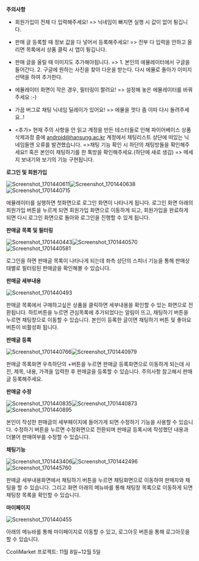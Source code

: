 **주의사항**
* 회원가입이 전체 다 입력해주세요! => 닉네임이 빠지면 실행 시 값이 없어 튕깁니다.
* 판매 글 등록할 때 정보 값을 다 넣어서 등록해주세요! => 전부 다 입력을 안하고 올리면 목록에서 상품 클릭 시 앱이 튕깁니다.
* 판매 글을 올릴 때 이미지도 추가해야됩니다. => 1. 본인의 에뮬레이터에서 구글을 들어간다. 2. 구글에 원하는 사진을 찾아 다운을 받는다. 다시 에뮬로 돌아가 이미지 선택을 하여 추가한다.
* 에뮬레이터 화면이 작은 경우, 필터링이 짤려요! => 설정해 놓은 에뮬레이터를 바꿔주세요 :-)
* 가끔 버그로 채팅 닉네임 딜레이가 있어요! => 에뮬을 껏다 좀 이따 다시 돌려주세요..! 

* <추가> 현재 주의 사항을 안 읽고 계정을 만든 테스터들로 인해 파이어베이스 상품 삭제과정 중에 android@hansung.ac.kr 계정에서 채팅리스트 상단에 떠있는 닉네임들엔 오류를 발견했습니다.
=>채팅 기능 확인 시 하단의 채팅방들을 확인해주세요!! 혹은 본인이 채팅하기를 한 톡방을 확인해주세요.(하단에 새로 생김) => 메세지 보내기와 보기의 기능 구현됩니다.





**로그인 및 회원가입**


![Screenshot_1701440611](https://github.com/mobile-programming-course/ccoli_market/assets/93407332/de68b602-67a1-4c32-a68c-68e6da505c1b)![Screenshot_1701440638](https://github.com/mobile-programming-course/ccoli_market/assets/93407332/eed0c87d-9c5e-4efc-8b8d-2828b4a248e5)![Screenshot_1701440715](https://github.com/mobile-programming-course/ccoli_market/assets/93407332/532c92a1-059e-4ac6-981a-a6eb55d5e6cf)


애뮬레이터를  실행하면 첫화면으로 로그인 화면이 나타나게 됩니다.
로그인 화면 아래의 회원가입 버튼을 누르게 되면 회원가입 화면으로 이동하게 되고, 
회원가입을 완료하게 되면 다시 로그인 화면으로 돌아와 로그인을 진행할 수 있게 됩니다.


**판매글 목록 및 필터링**


![Screenshot_1701440443](https://github.com/mobile-programming-course/ccoli_market/assets/93407332/11cf3f21-7db9-4c63-840f-8fc066c477cc)![Screenshot_1701440570](https://github.com/mobile-programming-course/ccoli_market/assets/93407332/13310577-fd1e-4489-9a19-8c6f7e9896e7)![Screenshot_1701440581](https://github.com/mobile-programming-course/ccoli_market/assets/93407332/4ab66ffc-c6ce-477d-ae66-281b054a93a7)


로그인을 하면 판매글 목록이 나타나게 되는데 좌측 상단의 스피너 기능을 통해 판매상태별로 필터링된 판매글을 확인해볼 수 있습니다.


**판매글 세부내용**



![Screenshot_1701440493](https://github.com/mobile-programming-course/ccoli_market/assets/93407332/df11da86-e4e1-4653-8469-648579fbfc62)

판매글 목록에서 구매하고싶은 상품을 클릭하면 세부내용을 확인할 수 있는 화면으로 전환됩니다.
하트버튼을 누르면 관심목록에 추가되었다는 알림이 뜨고, 채팅하기 버튼을 누르면 채팅창으로 이동할 수 있습니다.
본인이 등록한 글이면 채팅하기 버튼 및 좋아요 버튼이 비활성화 됩니다.


**판매글 등록**


![Screenshot_1701440766](https://github.com/mobile-programming-course/ccoli_market/assets/93407332/b57cf8fd-03e2-435a-834d-69a8420d70bf)![Screenshot_1701440979](https://github.com/mobile-programming-course/ccoli_market/assets/93407332/99d66438-fc16-46ab-aec3-1725b0006b76)


판매글 목록화면 우측하단의 +버튼을 누르면 판매글 등록화면으로 이동하게 되는데 사진, 제목, 내용, 가격을 입력한 후 판매글을 등록할 수 있습니다.
주의사항 참고해서 판매글 등록해주세요.


**판매글 수정**


![Screenshot_1701440835](https://github.com/mobile-programming-course/ccoli_market/assets/93407332/99ca4b68-4b84-41e3-ab43-80a90c8f12ba)![Screenshot_1701440873](https://github.com/mobile-programming-course/ccoli_market/assets/93407332/d317f0fa-80dd-45ba-a877-dab422f03422)![Screenshot_1701440895](https://github.com/mobile-programming-course/ccoli_market/assets/93407332/ceb6cf82-bff9-4309-9838-464e99aa4a87)


본인이 작성한 판매글의 세부페이지에 들어가게 되면 수정하기 기능을 사용할 수 있습니다.
수정하기 버튼을 누르면 수정화면으로 전환되며 판매글 등록시에 작성했던 내용과 더불어 판매여부를 수정할 수 있습니다.


**채팅기능**


![Screenshot_1701443406](https://github.com/mobile-programming-course/ccoli_market/assets/93407332/e3ea7bd8-37e4-4de1-a6c4-3accca9bb0e1)![Screenshot_1701442496](https://github.com/mobile-programming-course/ccoli_market/assets/93407332/daa9eadc-4d9e-4e96-873f-cc117c7a6820)![Screenshot_1701445760](https://github.com/mobile-programming-course/ccoli_market/assets/93407332/e290193e-d7e7-41b4-bbed-a892295ea0ff)


판매글 세부내용화면에서 채팅하기 버튼을 누르면 채팅화면으로 이동하여 판매자와 채팅을 할 수 있습니다. 그리고 화면 아래의 메뉴바를 통해 채팅창 목록으로 이동하게 되면 채팅창 목록을 확인할 수 있습니다.


**마이페이지**


![Screenshot_1701440455](https://github.com/mobile-programming-course/ccoli_market/assets/93407332/7ee6d245-398b-4ef0-b960-e1e70bec47a3)


아래의 메뉴바를 통해 마이페이지로 이동할 수 있고, 로그아웃 버튼을 통해 로그아웃을 할 수 있습니다.


CcoliMarket 프로젝트: 11월 8일~12월 5일
